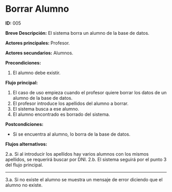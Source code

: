 # Borrar Alumno

**ID:** 005

**Breve Descripción:** El sistema borra un alumno de la base de datos.

**Actores principales:** Profesor.

**Actores secundarios:** Alumnos.

**Precondiciones:**

1. El alumno debe existir.

**Flujo principal:**

1. El caso de uso empieza cuando el profesor quiere borrar los datos de un alumno de la base de datos.
2. El profesor introduce los apellidos del alumno a borrar.
3. El sistema busca a ese alumno.
4. El alumno encontrado es borrado del sistema.

**Postcondiciones:**

* Si se encuentra al alumno, lo borra de la base de datos.

**Flujos alternativos:**

2.a. Si al introducir los apellidos hay varios alumnos con los mismos apellidos, se requerirá buscar por DNI.
2.b. El sistema seguirá por el punto 3 del flujo principal.

---
3.a. Si no existe el alumno se muestra un mensaje de error diciendo que el alumno no existe.
